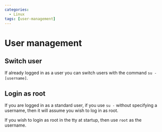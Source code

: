 ```yaml
---
categories:
  - Linux 
tags: [user-management]
---
```

# User management

## Switch user

If already logged in as a user you can switch users with the command `su - [username]`.

## Login as root

If you are logged in as a standard user, if you use `su -` without specifying a username, then it will assume you wish to log in as root. 

If you wish to login as root in the tty at startup, then use `root` as the username.
